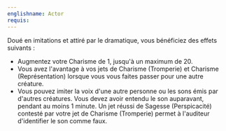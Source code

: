 ```yaml
---
englishname: Actor
requis:
---
```

Doué en imitations et attiré par le dramatique, vous bénéficiez des effets suivants : 

 - Augmentez votre Charisme de 1, jusqu'à un maximum de 20.
 - Vous avez l'avantage à vos jets de Charisme (Tromperie) et Charisme (Représentation) lorsque vous vous faites passer pour une autre créature.
 - Vous pouvez imiter la voix d'une autre personne ou les sons émis par d'autres créatures. Vous devez avoir entendu le son auparavant, pendant au moins 1 minute. Un jet réussi de Sagesse (Perspicacité) contesté par votre jet de Charisme (Tromperie) permet à l'auditeur d'identifier le son comme faux.
